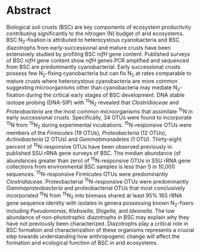 Abstract
========

Biological soil crusts (BSC) are key components of ecosystem productivity contributing significantly to the nitrogen (N) budget of arid ecosystems. BSC N<sub>2</sub>-fixation is attributed to heterocystous cyanobacteria and BSC diazotrophs from early-successional and mature crusts have been extensively studied by profiling BSC *nifH* gene content. Published surveys of BSC *nifH* gene content show *nifH* genes PCR amplified and sequenced from BSC are predominantly cyanobacterial. Early successional crusts possess few N<sub>2</sub>-fixing cyanobacteria but can fix N<sub>2</sub> at rates comparable to mature crusts where heterocystous cyanobacteria are more common suggesting microorganisms other than cyanobacteria may mediate N<sub>2</sub>-fixation during the critical early stages of BSC development. DNA stable isotope probing (DNA-SIP) with <sup>15</sup>N<sub>2</sub> revealed that *Clostridiaceae* and *Proteobacteria* are the most common microorganisms that assimilate <sup>15</sup>N in early successional crusts. Specifically, 34 OTUs were found to incorporate <sup>15</sup>N from <sup>15</sup>N<sub>2</sub> during experimental incubations. <sup>15</sup>N-responsive OTUs were members of the *Firmicutes* (19 OTUs), *Proteobacteria* (12 OTUs), *Actinobacteria* (2 OTUs) and *Gemmatimonadetes* (1 OTU). Thirty-eight percent of <sup>15</sup>N-responsive OTUs have been observed previously in published SSU rRNA gene surveys of BSC. The median abundance (of abundances greater than zero) of <sup>15</sup>N-responsive OTUs in SSU rRNA gene collections from environmental BSC samples is less than 5 in 10,000 sequences. <sup>15</sup>N-responsive Firmicutes OTUs were predominantly *Clostridiaceae*. Proteobacterial <sup>15</sup>N-responsive OTUs were predominantly *Gammaproteobacteria* and proteobacterial OTUs that most conclusively incorporated <sup>15</sup>N from <sup>15</sup>N<sub>2</sub> into biomass shared at least 95% 16S rRNA gene sequence identity with isolates in genera possessing known N<sub>2</sub>-fixers including *Pseudomonas*, *Klebsiella*, *Shigella*, and *Ideonella*. The low abundance of non-phototrophic diazotrophs in BSC may explain why they have not previously been characterized. Diazotrophs play a critical role in BSC formation and characterization of these organisms represents a crucial step towards understanding how anthropogenic change will affect the formation and ecological function of BSC in arid ecosystems.
